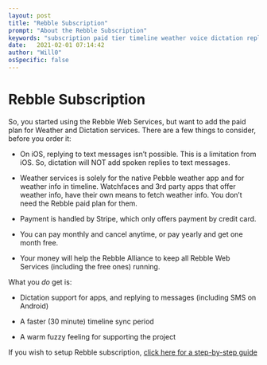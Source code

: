 ```yaml
---
layout: post
title: "Rebble Subscription"
prompt: "About the Rebble Subscription"
keywords: "subscription paid tier timeline weather voice dictation replies reply pay subscribe"
date:   2021-02-01 07:14:42
author: "Will0"
osSpecific: false
---
```


# Rebble Subscription   

So, you started using the Rebble Web Services, but want to add the paid plan for Weather and Dictation services. There are a few things to consider, before you order it:

- On iOS, replying to text messages isn’t possible. This is a limitation from iOS. So, dictation will NOT add spoken replies to text messages.

- Weather services is solely for the native Pebble weather app and for weather info in timeline. Watchfaces and 3rd party apps that offer weather info, have their own means to fetch weather info. You don’t need the Rebble paid plan for them.

- Payment is handled by Stripe, which only offers payment by credit card.

- You can pay monthly and cancel anytime, or pay yearly and get one month free.

- Your money will help the Rebble Alliance to keep all Rebble Web Services (including the free ones) running.

What you *do* get is:

- Dictation support for apps, and replying to messages (including SMS on Android)

- A faster (30 minute) timeline sync period

- A warm fuzzy feeling for supporting the project

If you wish to setup Rebble subscription, [click here for a step-by-step guide](/setup-subscription)
